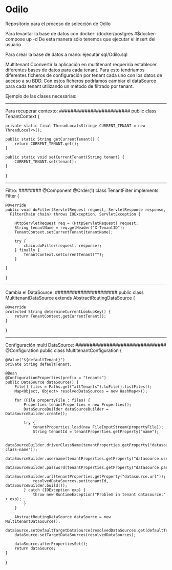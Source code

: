 # Odilo
Repositorio para el proceso de selección de Odilo


Para levantar la base de datos con docker:
  /docker/postgres #$docker-compose up -d
 De esta manera sólo tenemos que ejecutar el insert del usuario
 
 Para crear la base de datos a mano:
 ejecutar sql/Odilo.sql 
 
 
 Multitenant
Cconvertir la aplicación en multitenant requeriría establecer diferentes bases de datos para cada tenant.
Para esto tendríamos diferentes ficheros de configuración por tenant cada uno con los datos de acceso a su BDD. Con estos ficheros podríamos cambiar el dataSource para cada tenant utilizando un método de filtrado por tenant.

Ejemplo de las clases necesarias:
_________________________
Para recuperar contexto:
#########################
public class TenantContext {

    private static final ThreadLocal<String> CURRENT_TENANT = new ThreadLocal<>();

    public static String getCurrentTenant() {
        return CURRENT_TENANT.get();
    }

    public static void setCurrentTenant(String tenant) {
        CURRENT_TENANT.set(tenant);
    }
}
________
Filtro:
########
@Component
@Order(1)
class TenantFilter implements Filter {

    @Override
    public void doFilter(ServletRequest request, ServletResponse response,
      FilterChain chain) throws IOException, ServletException {

        HttpServletRequest req = (HttpServletRequest) request;
        String tenantName = req.getHeader("X-TenantID");
        TenantContext.setCurrentTenant(tenantName);

        try {
            chain.doFilter(request, response);
        } finally {
            TenantContext.setCurrentTenant("");
        }

    }
}
______________________
Cambia el DataSource:
######################
public class MultitenantDataSource extends AbstractRoutingDataSource {

    @Override
    protected String determineCurrentLookupKey() {
        return TenantContext.getCurrentTenant();
    }
}
________________________________
Configuración multi DataSource:
################################
@Configuration
public class MultitenantConfiguration {

    @Value("${defaultTenant}")
    private String defaultTenant;

    @Bean
    @ConfigurationProperties(prefix = "tenants")
    public DataSource dataSource() {
        File[] files = Paths.get("allTenants").toFile().listFiles();
        Map<Object, Object> resolvedDataSources = new HashMap<>();

        for (File propertyFile : files) {
            Properties tenantProperties = new Properties();
            DataSourceBuilder dataSourceBuilder = DataSourceBuilder.create();

            try {
                tenantProperties.load(new FileInputStream(propertyFile));
                String tenantId = tenantProperties.getProperty("name");

                dataSourceBuilder.driverClassName(tenantProperties.getProperty("datasource.driver-class-name"));
                dataSourceBuilder.username(tenantProperties.getProperty("datasource.username"));
                dataSourceBuilder.password(tenantProperties.getProperty("datasource.password"));
                dataSourceBuilder.url(tenantProperties.getProperty("datasource.url"));
                resolvedDataSources.put(tenantId, dataSourceBuilder.build());
            } catch (IOException exp) {
                throw new RuntimeException("Problem in tenant datasource:" + exp);
            }
        }

        AbstractRoutingDataSource dataSource = new MultitenantDataSource();
        dataSource.setDefaultTargetDataSource(resolvedDataSources.get(defaultTenant));
        dataSource.setTargetDataSources(resolvedDataSources);

        dataSource.afterPropertiesSet();
        return dataSource;
    }

}
